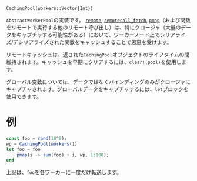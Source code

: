 ```
CachingPool(workers::Vector{Int})
```

`AbstractWorkerPool`の実装です。 [`remote`](@ref), [`remotecall_fetch`](@ref), [`pmap`](@ref)（および関数をリモートで実行する他のリモート呼び出し）は、特にクロージャ（大量のデータをキャプチャする可能性がある）において、ワーカーノード上でシリアライズ/デシリアライズされた関数をキャッシュすることで恩恵を受けます。

リモートキャッシュは、返された`CachingPool`オブジェクトのライフタイムの間維持されます。キャッシュを早期にクリアするには、`clear!(pool)`を使用します。

グローバル変数については、データではなくバインディングのみがクロージャにキャプチャされます。グローバルデータをキャプチャするには、`let`ブロックを使用できます。

# 例

```julia
const foo = rand(10^8);
wp = CachingPool(workers())
let foo = foo
    pmap(i -> sum(foo) + i, wp, 1:100);
end
```

上記は、`foo`を各ワーカーに一度だけ転送します。
